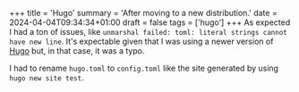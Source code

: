 +++
title = 'Hugo'
summary = 'After moving to a new distribution.'
date = 2024-04-04T09:34:34+01:00
draft = false
tags = ['hugo']
+++
As expected I had a ton of issues, like `unmarshal failed: toml: literal strings cannot have new line`. It's expectable given that I was using a newer version of [Hugo](https://gohugo.io/) but, in that case, it was a typo.

I had to rename `hugo.toml` to `config.toml` like the site generated by using `hugo new site test`.
